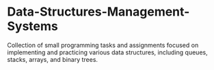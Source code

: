 # Data-Structures-Management-Systems
Collection of small programming tasks and assignments focused on implementing and practicing various data structures, including queues, stacks, arrays, and binary trees.
